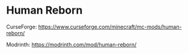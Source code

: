# Human Reborn
CurseForge: https://www.curseforge.com/minecraft/mc-mods/human-reborn/

Modrinth: https://modrinth.com/mod/human-reborn/
